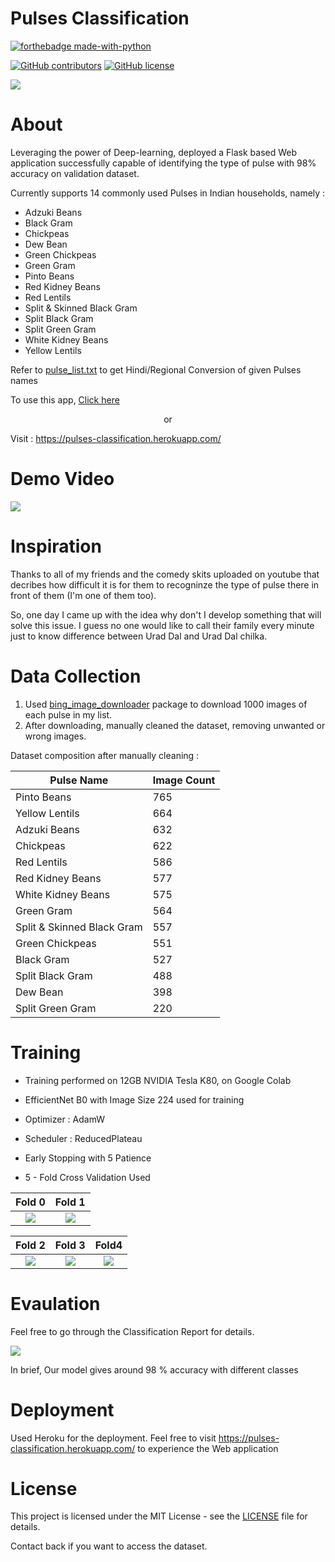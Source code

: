 # Pulses Classification
 
<p align="center">

  [![forthebadge made-with-python](http://ForTheBadge.com/images/badges/made-with-python.svg)](https://www.python.org/)

  [![GitHub contributors](https://img.shields.io/github/contributors/rstak/pulses-classification)](https://github.com/RsTaK/pulses-classification/graphs/contributors/)
  [![GitHub license](https://img.shields.io/github/license/rstak/pulses-classification)](https://github.com/RsTaK/pulses-classification/blob/master/LICENSE)
</p>  

<img src="static/img/background.jpg"/>


# About
Leveraging the power of Deep-learning, deployed a Flask based Web application successfully capable of identifying the type of pulse with 98% accuracy on validation dataset.

Currently supports 14 commonly used Pulses in Indian households, namely :
* Adzuki Beans
* Black Gram
* Chickpeas
* Dew Bean
* Green Chickpeas
* Green Gram
* Pinto Beans
* Red Kidney Beans
* Red Lentils
* Split & Skinned Black Gram
* Split Black Gram
* Split Green Gram
* White Kidney Beans
* Yellow Lentils

Refer to [pulse_list.txt](req_files/pulses_list.txt) to get Hindi/Regional Conversion of given Pulses names

To use this app, [Click here](https://pulses-classification.herokuapp.com/) 

<center>or</center> 

Visit : https://pulses-classification.herokuapp.com/

# Demo Video

![](req_files/Demo(Mobile).gif)

# Inspiration
Thanks to all of my friends and the comedy skits uploaded on youtube that decribes how difficult it is for them to recogninze the type of pulse there in front of them (I'm one of them too).  

So, one day I came up with the idea why don't I develop something that will solve this issue. I guess no one would like to call their family every minute just to know difference between Urad Dal and Urad Dal chilka.

# Data Collection
1. Used [bing_image_downloader](https://pypi.org/project/bing-image-downloader/) package to download 1000 images of each pulse in my list.
2. After downloading, manually cleaned the dataset, removing unwanted or wrong images.

Dataset composition after manually cleaning :

| Pulse Name      | Image Count |
| ----------- | ----------- |
| Pinto Beans      | 765       |
| Yellow Lentils    | 664        |
| Adzuki Beans      | 632       |
| Chickpeas   | 622        |
| Red Lentils      | 586       |
| Red Kidney Beans     | 577        |
| White Kidney Beans      | 575       |
| Green Gram    | 564        |
| Split & Skinned Black Gram      | 557       |
| Green Chickpeas    | 551        |
| Black Gram     | 527       |
| Split Black Gram    | 488        |
| Dew Bean     | 398       |
| Split Green Gram     | 220        |

# Training

* Training performed on 12GB NVIDIA Tesla K80, on Google Colab

* EfficientNet B0 with Image Size 224 used for training 

* Optimizer : AdamW

* Scheduler : ReducedPlateau

* Early Stopping with 5 Patience 
 
* 5 - Fold Cross Validation Used
          


Fold 0            |  Fold 1
:-------------------------:|:-------------------------:
<img src="req_files/training_graph/Fold0.png"/>  |  <img src="req_files/training_graph/Fold1.png"/> 

Fold 2            |  Fold 3| Fold4
:-------------------------:|:-------------------------:|:-------------------------:
<img src="req_files/training_graph/Fold2.png"/>  |  <img src="req_files/training_graph/Fold3.png"/> |<img src="req_files/training_graph/Fold4.png"/> 

# Evaulation

Feel free to go through the Classification Report for details.

<img src="req_files/classification_report.png"> 
                  
In brief, Our model gives around 98 % accuracy with different classes

# Deployment
Used Heroku for the deployment. Feel free to visit https://pulses-classification.herokuapp.com/ to experience the Web application

# License

This project is licensed under the MIT License - see the [LICENSE](https://github.com/RsTaK/pulses-classification/blob/master/LICENSE) file for details.

Contact back if you want to access the dataset.
